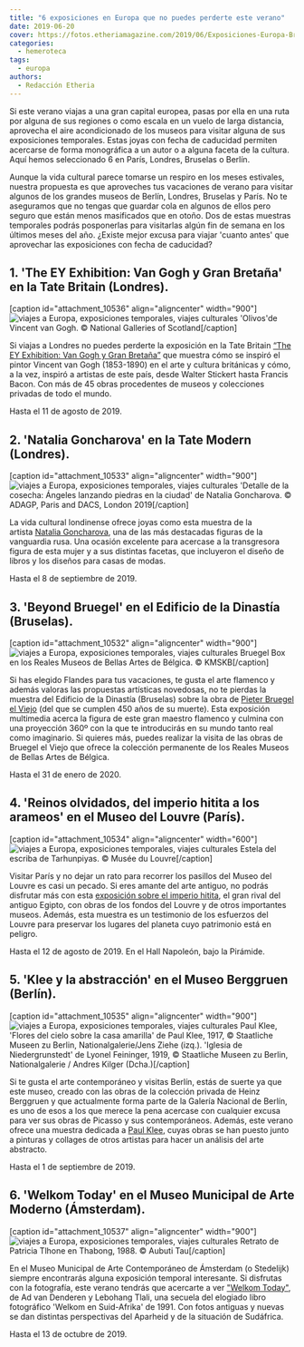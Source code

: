 ```yaml
---
title: "6 exposiciones en Europa que no puedes perderte este verano"
date: 2019-06-20
cover: https://fotos.etheriamagazine.com/2019/06/Exposiciones-Europa-Bruegel.jpg
categories: 
  - hemeroteca
tags: 
  - europa
authors: 
  - Redacción Etheria
---
```


Si este verano viajas a una gran capital europea, pasas por ella en una ruta por alguna 
de sus regiones o como escala en un vuelo de larga distancia, aprovecha el aire 
acondicionado de los museos para visitar alguna de sus exposiciones temporales. Estas 
joyas con fecha de caducidad permiten acercarse de forma monográfica a un autor o a 
alguna faceta de la cultura. Aquí hemos seleccionado 6 en París, Londres, Bruselas o 
Berlín. 

Aunque la vida cultural parece tomarse un respiro en los meses estivales, nuestra propuesta es que aproveches tus vacaciones de verano para visitar algunos de los grandes museos de Berlín, Londres, Bruselas y París. No te aseguramos que no tengas que guardar cola en algunos de ellos pero seguro que están menos masificados que en otoño. Dos de estas muestras temporales podrás posponerlas para visitarlas algún fin de semana en los últimos meses del año. ¿Existe mejor excusa para viajar 'cuanto antes' que aprovechar las exposiciones con fecha de caducidad?

## 1\. 'The EY Exhibition: Van Gogh y Gran Bretaña' en la Tate Britain (Londres).

\[caption id="attachment\_10536" align="aligncenter" width="900"\]![viajes a Europa, exposiciones temporales, viajes culturales](https://fotos.etheriamagazine.com/2019/06/Exposiciones-Europa-Van-Gogh.jpg "'Olivos'de Vicent van Gogh.") 'Olivos'de Vincent van Gogh. © National Galleries of Scotland\[/caption\]

Si viajas a Londres no puedes perderte la exposición en la Tate Britain [“The EY Exhibition: Van Gogh y Gran Bretaña”](https://www.tate.org.uk/whats-on/tate-britain/exhibition/ey-exhibition-van-gogh-and-britain) que muestra cómo se inspiró el pintor Vincent van Gogh (1853-1890) en el arte y cultura británicas y cómo, a la vez, inspiró a artistas de este país, desde Walter Stickert hasta Francis Bacon. Con más de 45 obras procedentes de museos y colecciones privadas de todo el mundo.

Hasta el 11 de agosto de 2019.

## 2\. 'Natalia Goncharova' en la Tate Modern (Londres).

\[caption id="attachment\_10533" align="aligncenter" width="900"\]![viajes a Europa, exposiciones temporales, viajes culturales](https://fotos.etheriamagazine.com/2019/06/Exposiciones-Europa-Goncharova.jpg "'Detalle de la cosecha: Ángeles lanzando piedras en la ciudad' de Natalia Goncharova.") 'Detalle de la cosecha: Ángeles lanzando piedras en la ciudad' de Natalia Goncharova. © ADAGP, Paris and DACS, London 2019\[/caption\]

La vida cultural londinense ofrece joyas como esta muestra de la artista [Natalia Goncharova](https://www.tate.org.uk/whats-on/tate-modern/exhibition/natalia-goncharova), una de las más destacadas figuras de la vanguardia rusa. Una ocasión excelente para acercase a la transgresora figura de esta mujer y a sus distintas facetas, que incluyeron el diseño de libros y los diseños para casas de modas.

Hasta el 8 de septiembre de 2019.

## 3\. 'Beyond Bruegel' en el Edificio de la Dinastía (Bruselas).

\[caption id="attachment\_10532" align="aligncenter" width="900"\]![viajes a Europa, exposiciones temporales, viajes culturales](https://fotos.etheriamagazine.com/2019/06/Exposiciones-Europa-Bruegel.jpg "Bruegel Box en los Reales Museos de Bellas Artes de Bélgica.") Bruegel Box en los Reales Museos de Bellas Artes de Bélgica. © KMSKB\[/caption\]

Si has elegido Flandes para tus vacaciones, te gusta el arte flamenco y además valoras las propuestas artísticas novedosas, no te pierdas la muestra del Edificio de la Dinastía (Bruselas) sobre la obra de [Pieter Bruegel el Viejo](https://beyondbruegel.be) (del que se cumplen 450 años de su muerte). Esta exposición multimedia acerca la figura de este gran maestro flamenco y culmina con una proyección 360º con la que te introducirás en su mundo tanto real como imaginario. Si quieres más, puedes realizar la visita de las obras de Bruegel el Viejo que ofrece la colección permanente de los Reales Museos de Bellas Artes de Bélgica.

Hasta el 31 de enero de 2020.

## 4\. 'Reinos olvidados, del imperio hitita a los arameos' en el Museo del Louvre (París).

\[caption id="attachment\_10534" align="aligncenter" width="600"\]![viajes a Europa, exposiciones temporales, viajes culturales](https://fotos.etheriamagazine.com/2019/06/Exposiciones-Europa-Hititas.jpg "Estela del escriba de Tarhunpiyas.") Estela del escriba de Tarhunpiyas. © Musée du Louvre\[/caption\]

Visitar París y no dejar un rato para recorrer los pasillos del Museo del Louvre es casi un pecado. Si eres amante del arte antiguo, no podrás disfrutar más con esta [exposición sobre el imperio hitita](https://www.louvre.fr/en/expositions/forgotten-kingdomsfrom-hittite-empire-arameans), el gran rival del antiguo Egipto, con obras de los fondos del Louvre y de otros importantes museos. Además, esta muestra es un testimonio de los esfuerzos del Louvre para preservar los lugares del planeta cuyo patrimonio está en peligro.

Hasta el 12 de agosto de 2019. En el Hall Napoleón, bajo la Pirámide.

## 5\. 'Klee y la abstracción' en el Museo Berggruen (Berlín).

\[caption id="attachment\_10535" align="aligncenter" width="900"\]![viajes a Europa, exposiciones temporales, viajes culturales](https://fotos.etheriamagazine.com/2019/06/Exposiciones-Europa-Paul-Klee.jpg "Paul Klee, 'Flores del cielo sobre la casa amarilla' de Paul Klee e 'Iglesia de Niedergrunstedt' de Lyonel Feininger.") Paul Klee, 'Flores del cielo sobre la casa amarilla' de Paul Klee, 1917, © Staatliche Museen zu Berlin, Nationalgalerie/Jens Ziehe (izq.). 'Iglesia de Niedergrunstedt' de Lyonel Feininger, 1919, © Staatliche Museen zu Berlin, Nationalgalerie / Andres Kilger (Dcha.)\[/caption\]

Si te gusta el arte contemporáneo y visitas Berlín, estás de suerte ya que este museo, creado con las obras de la colección privada de Heinz Berggruen y que actualmente forma parte de la Galería Nacional de Berlín, es uno de esos a los que merece la pena acercase con cualquier excusa para ver sus obras de Picasso y sus contemporáneos. Además, este verano ofrece una muestra dedicada a [Paul Klee](https://www.smb.museum/en/museums-institutions/museum-europaeischer-kulturen/exhibitions/detail/klee-and-abstraction.html), cuyas obras se han puesto junto a pinturas y collages de otros artistas para hacer un análisis del arte abstracto.

Hasta el 1 de septiembre de 2019.

## 6\. 'Welkom Today' en el Museo Municipal de Arte Moderno (Ámsterdam).

\[caption id="attachment\_10537" align="aligncenter" width="900"\]![viajes a Europa, exposiciones temporales, viajes culturales](https://fotos.etheriamagazine.com/2019/06/exposiciones-Europa-Welkom-Today-ArchiefThabong.jpg "Retrato de Patricia Tlhone en Thabong.") Retrato de Patricia Tlhone en Thabong, 1988. © Aubuti Tau\[/caption\]

En el Museo Municipal de Arte Contemporáneo de Ámsterdam (o Stedelijk) siempre encontrarás alguna exposición temporal interesante. Si disfrutas con la fotografía, este verano tendrás que acercarte a ver ["Welkom Today"](https://www.stedelijk.nl/en/exhibitions/welkom-today), de Ad van Denderen y Lebohang Tlali, una secuela del elogiado libro fotográfico 'Welkom en Suid-Afrika' de 1991. Con fotos antiguas y nuevas se dan distintas perspectivas del Aparheid y de la situación de Sudáfrica.

Hasta el 13 de octubre de 2019.
